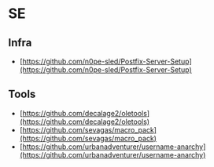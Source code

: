 # SE




## Infra

* [https://github.com/n0pe-sled/Postfix-Server-Setup](https://github.com/n0pe-sled/Postfix-Server-Setup)




## Tools

* [https://github.com/decalage2/oletools](https://github.com/decalage2/oletools)
* [https://github.com/sevagas/macro_pack](https://github.com/sevagas/macro_pack)
* [https://github.com/urbanadventurer/username-anarchy](https://github.com/urbanadventurer/username-anarchy)
